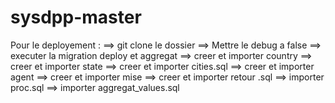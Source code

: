 # sysdpp-master

Pour le deployement :
==> git clone le dossier
==> Mettre le debug a false
==> executer la migration deploy et aggregat
==> creer et importer country 
==> creer et importer  state 
==> creer et importer  cities.sql
==> creer et importer agent
==> creer et importer  mise 
==> creer et importer retour .sql
==> importer  proc.sql
==> importer aggregat_values.sql
